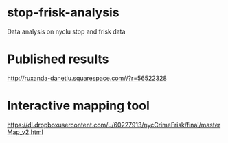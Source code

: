 stop-frisk-analysis
===================

Data analysis on nyclu stop and frisk data



Published results
===================
http://ruxanda-danetiu.squarespace.com//?r=56522328


Interactive mapping tool
===================
https://dl.dropboxusercontent.com/u/60227913/nycCrimeFrisk/final/masterMap_v2.html